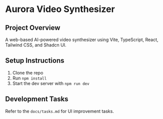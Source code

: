 # Aurora Video Synthesizer

## Project Overview
A web-based AI-powered video synthesizer using Vite, TypeScript, React, Tailwind CSS, and Shadcn UI.

## Setup Instructions
1. Clone the repo
2. Run `npm install`
3. Start the dev server with `npm run dev`

## Development Tasks
Refer to the `docs/tasks.md` for UI improvement tasks.
